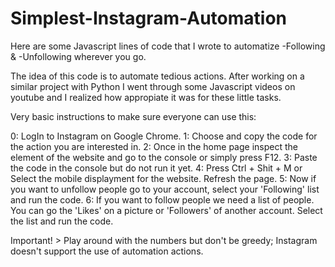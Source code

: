 # Simplest-Instagram-Automation

Here are some Javascript lines of code that I wrote to automatize -Following & -Unfollowing wherever you go. 

The idea of this code is to automate tedious actions. After working on a similar project with Python I went through some Javascript videos on youtube and I realized how appropiate it was for these little tasks.

Very basic instructions to make sure everyone can use this:

0: LogIn to Instagram on Google Chrome.
1: Choose and copy the code for the action you are interested in.
2: Once in the home page inspect the element of the website and go to the console or simply press F12.
3: Paste the code in the console but do not run it yet.
4: Press Ctrl + Shit + M or Select the mobile displayment for the website. Refresh the page.
5: Now if you want to unfollow people go to your account, select your 'Following' list and run the code.
6: If you want to follow people we need a list of people. You can go the 'Likes' on a picture or 'Followers' of another account. Select the list and run the code.

Important! > Play around with the numbers but don't be greedy; Instagram doesn't support the use of automation actions.
